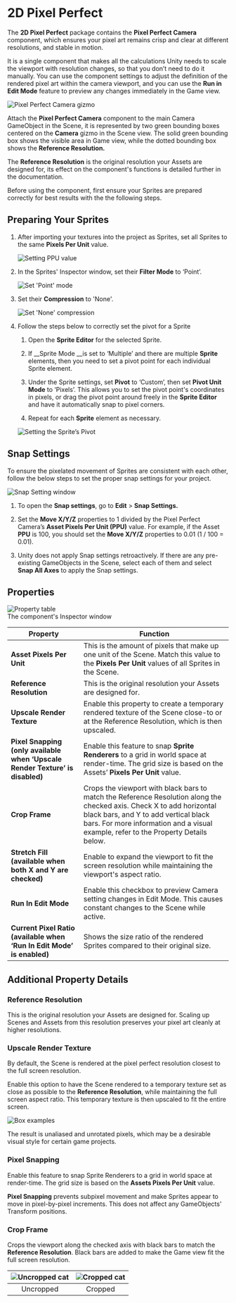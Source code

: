 # 2D Pixel Perfect

The __2D Pixel Perfect__ package contains the __Pixel Perfect Camera__ component, which ensures your pixel art remains crisp and clear at different resolutions, and stable in motion. 

It is a single component that makes all the calculations Unity needs to scale the viewport with resolution changes, so that you don’t need to do it manually. You can use the component settings to adjust the definition of the rendered pixel art within the camera viewport, and you can use the __Run in Edit Mode__ feature to preview any changes immediately in the Game view.

![Pixel Perfect Camera gizmo](Images/2D/2D_Pix_image_0.png)  

Attach the __Pixel Perfect Camera__ component to the main Camera GameObject in the Scene, it is represented by two green bounding boxes centered on the __Camera__ gizmo in the Scene view. The solid green bounding box shows the visible area in Game view, while the dotted bounding box shows the __Reference Resolution.__

The __Reference Resolution__ is the original resolution your Assets are designed for, its effect on the component's functions is detailed further in the documentation.

Before using the component, first ensure your Sprites are prepared correctly for best results with the the following steps.

## Preparing Your Sprites

1. After importing your textures into the project as Sprites, set all Sprites to the same __Pixels Per Unit__ value.

    ![Setting PPU value](Images/2D/2D_Pix_image_1.png)
    
2. In the Sprites' Inspector window, set their __Filter Mode__ to ‘Point’.

    ![Set 'Point' mode](Images/2D/2D_Pix_image_2.png)
    
3. Set their __Compression__ to 'None'.

    ![Set 'None' compression](Images/2D/2D_Pix_image_3.png)
    
4. Follow the steps below to correctly set the pivot for a Sprite

    1. Open the __Sprite Editor__ for the selected Sprite.
    
    2. If __Sprite Mode __is set to ‘Multiple’ and there are multiple __Sprite__ elements,  then you need to set a pivot point for each individual Sprite element.
    
    3. Under the Sprite settings, set __Pivot__ to ‘Custom’, then set __Pivot Unit Mode__ to ‘Pixels’. This allows you to set the pivot point's coordinates in pixels, or drag the pivot point around freely in the __Sprite Editor__ and have it automatically snap to pixel corners.
    
    4. Repeat for each __Sprite__ element as necessary.
    
    ![Setting the Sprite’s Pivot](Images/2D/2D_Pix_image_4.png)

## Snap Settings

To ensure the pixelated movement of Sprites are consistent with each other, follow the below steps to set the proper snap settings for your project.

![Snap Setting window](Images/2D/2D_Pix_image_5.png)

1. To open the __Snap settings__, go to __Edit__ > __Snap Settings.__
   
2. Set the __Move X/Y/Z__ properties to 1 divided by the Pixel Perfect Camera’s __Asset Pixels Per Unit (PPU)__ value. For example, if the Asset __PPU__ is 100, you should set the __Move X/Y/Z__ properties to 0.01 (1 / 100 = 0.01).
   
3. Unity does not apply Snap settings retroactively. If there are any pre-existing GameObjects in the Scene, select each of them and select __Snap All Axes__ to apply the Snap settings.

## Properties

![Property table](Images/2D/2D_Pix_image_6.png)  
The component's Inspector window

|__Property__|__Function__|
| --- | --- |
|__Asset Pixels Per Unit__|This is the amount of pixels that make up one unit of the Scene. Match this value to the __Pixels Per Unit__ values of all Sprites in the Scene.|
|__Reference Resolution__|This is the original resolution your Assets are designed for.|
|__Upscale Render Texture__|Enable this property to create a temporary rendered texture of the Scene close-to or at the Reference Resolution, which is then upscaled.|
|__Pixel Snapping (only available when ‘Upscale Render Texture’ is disabled)__|Enable this feature to snap __Sprite Renderers__ to a grid in world space at render-time. The grid size is based on the Assets’ __Pixels Per Unit__ value.|
|__Crop Frame__|Crops the viewport with black bars to match the Reference Resolution along the checked axis. Check X to add horizontal black bars, and Y to add vertical black bars. For more information and a visual example, refer to the Property Details below.|
|__Stretch Fill (available when both X and Y are checked)__|Enable to expand the viewport to fit the screen resolution while maintaining the viewport's aspect ratio.|
|__Run In Edit Mode__| Enable this checkbox to preview Camera setting changes in Edit Mode. This causes constant changes to the Scene while active. |
|__Current Pixel Ratio (available when ‘Run In Edit Mode’ is enabled)__|Shows the size ratio of the rendered Sprites compared to their original size.|

## Additional Property Details

### Reference Resolution

This is the original resolution your Assets are designed for. Scaling up Scenes and Assets from this resolution preserves your pixel art cleanly at higher resolutions.

### Upscale Render Texture

By default, the Scene is rendered at the pixel perfect resolution closest to the full screen resolution. 

Enable this option to have the Scene rendered to a temporary texture set as close as possible to the __Reference Resolution__, while maintaining the full screen aspect ratio. This temporary texture is then upscaled to fit the entire screen.

![Box examples](Images/2D/2D_Pix_image_7.png)

The result is unaliased and unrotated pixels, which may be a desirable visual style for certain game projects.

### Pixel Snapping

Enable this feature to snap Sprite Renderers to a grid in world space at render-time. The grid size is based on the __Assets Pixels Per Unit__ value. 

__Pixel Snapping__ prevents subpixel movement and make Sprites appear to move in pixel-by-pixel increments. This does not affect any GameObjects' Transform positions.

### Crop Frame

Crops the viewport along the checked axis with black bars to match the __Reference Resolution__. Black bars are added to make the Game view fit the full screen resolution.

| ![Uncropped cat](Images/2D/2D_Pix_image_8.png) | ![Cropped cat](Images/2D/2D_Pix_image_9.png) |
| :--------------------------------------------: | :------------------------------------------: |
|                   Uncropped                    |                   Cropped                    |


